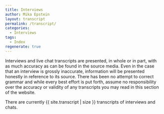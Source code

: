 ```yaml
---
title: Interviews
author: Mika Epstein
layout: transcript
permalink: /transcript/
categories:
  - Interviews
tags:
  - Index
regenerate: true
---
```


Interviews and live chat transcripts are presented, in whole or in part, with as much accuracy as can be found in the source media. Even in the case that an interview is grossly inaccurate, information will be presented honestly in reference to its source. There has been no attempt to correct grammar and while every best effort is put forth, assume no responsibility over the accuracy or validity of any transcripts you may read in this section of the website.

There are currently  {{ site.transcript | size }} transcripts of interviews and chats.